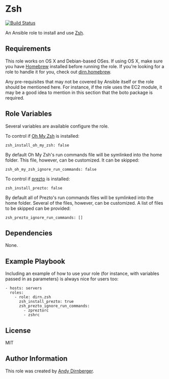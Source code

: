 Zsh
===

[![Build Status](https://travis-ci.org/dirn/ansible-zsh.svg?branch=master)](https://travis-ci.org/dirn/ansible-zsh)

An Ansible role to install and use [Zsh](http://www.zsh.org/).

Requirements
------------

This role works on OS X and Debian-based OSes. If using OS X, make sure you have
[Homebrew](http://brew.sh/) installed before running the role. If you're looking
for a role to handle it for you, check out
[dirn.homebrew](https://github.com/dirn/ansible-homebrew).

Any pre-requisites that may not be covered by Ansible itself or the role should be mentioned here. For instance, if the role uses the EC2 module, it may be a good idea to mention in this section that the boto package is required.

Role Variables
--------------

Several variables are available configure the role.

To control if [Oh My Zsh](https://github.com/robbyrussell/oh-my-zsh) is
installed:

    zsh_install_oh_my_zsh: false

By default Oh My Zsh's run commands file will be symlinked into the home folder.
This file, however, can be customized. It can be skipped:

    zsh_oh_my_zsh_ignore_run_commands: false

To control if [prezto](https://github.com/sorin-ionescu/prezto) is installed:

    zsh_install_prezto: false

By default all of Prezto's run commands files will be symlinked into the home
folder. Several of the files, however, can be customized. A list of files to be
skipped can be provided:

    zsh_prezto_ignore_run_commands: []

Dependencies
------------

None.

Example Playbook
----------------

Including an example of how to use your role (for instance, with variables passed in as parameters) is always nice for users too:

    - hosts: servers
      roles:
        - role: dirn.zsh
          zsh_install_prezto: true
          zsh_prezto_ignore_run_commands:
            - zpreztorc
            - zshrc

License
-------

MIT

Author Information
------------------

This role was created by [Andy Dirnberger](https://github.com/dirn).
